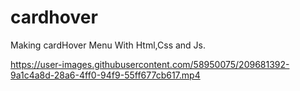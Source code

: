 # cardhover
Making cardHover Menu With Html,Css and Js.


https://user-images.githubusercontent.com/58950075/209681392-9a1c4a8d-28a6-4ff0-94f9-55ff677cb617.mp4

